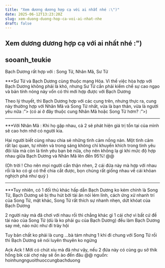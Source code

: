 ```yaml
---
title: "Xem dương dương hợp cạ với ai nhất nhé :\")"
date: 2025-06-12T13:23:20Z
slug: xem-duong-duong-hop-ca-voi-ai-nhat-nhe
draft: false
---
```


## Xem dương dương hợp cạ với ai nhất nhé :")

## sooanh_teukie

Bạch Dương rất hợp với : Song Tử, Nhân Mã, Sư Tử 

***Sư Tử và Bạch Dương cùng thuộc mạng Hỏa. Vì thế việc hòa hợp với Bạch Dương không phải là khó, nhưng Sư Tử cần phải kiềm chế sự cao ngạo và bản tính nóng nảy vốn có thì mới hợp được với Bạch Dương 

Theo lý thuyết, thì Bạch Dương hợp với các cung trên, nhưng thực ra, cung này thường hợp với Nhân Mã và Song Tử nhất, vừa là bạn thân, vừa là người yêu nữa :”> (có ai ở đây thuộc cung Nhân Mã hoặc Song Tử hơm? :”>)

---------------------

***Với Nhân Mã : Khi họ gặp nhau, cả 2 sẽ phát hiện giá trị tồn tại của mình sẽ cao hơn nhờ có người kia.

Hai người biết cùng nhau chia sẻ những tình cảm nồng nàn. Một tình cảm rất lạc quan, tự nhiên và trong sáng không chỉ khuyến khích trong tình yêu đôi lứa mà còn là tình yêu bạn bè nữa, cho nên không lạ gì khi mức độ hợp nhau giữa Bạch Dương và Nhân Mã lên đến 95%! @@

(Oh trời ! Cho nên mọi người cẩn thận nhen, 2 cái đứa này mà hợp với nhau rồi là ko có gì có thể chia cắt được, bọn chúng rất giống nhau về cái khỏan nghịch phá như quỷ )

---------------------

***Tuy nhiên, có 1 đối thủ khác hấp dẫn Bạch Dương ko kém chính là Song Tử, Bạch Dương sẽ bị thu hút bởi tài ăn nói lém lỉnh, cách ứng xử nhanh trí của Song Tử, mặt khác, Song Tử rất thích sự nhanh nhẹn, dứt khóat của Bạch Dương

2 người này mà đã chơi với nhau rồi thì chẳng khác gì 1 cái chợ vì bất cứ đề tài nào của Song Tử (dù là ko phải gu của Bạch Dương) đều làm Bạch Dương say mê, náo nức như đi trảy hội 

Tuy bản chất ko phải là cung ...bà tám nhưng 1 khi đi chung với Song Tử rồi thì Bạch Dương sẽ nói luyên thuyên ko ngừng 

Ack Ack ! Mới có chút xíu mà đã như vậy, nếu 2 đứa này có cùng gu sở thik hổng bik cái chợ này sẽ ồn ào đến đâu @@
nguồn: hoinhungnguoithuoccungbachduong